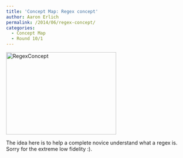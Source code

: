 ```yaml
---
title: 'Concept Map: Regex concept'
author: Aaron Erlich
permalink: /2014/06/regex-concept/
categories:
  - Concept Map
  - Round 10/1
---
```

[<img class="alignnone size-medium wp-image-7753" alt="RegexConcept" src="http://teaching.software-carpentry.org/wp-content/uploads/2014/06/RegexConcept-300x225.jpg" width="300" height="225" />][1]

The idea here is to help a complete novice understand what a regex is. Sorry for the extreme low fidelity :).

&nbsp;

 [1]: http://teaching.software-carpentry.org/wp-content/uploads/2014/06/RegexConcept.jpg

